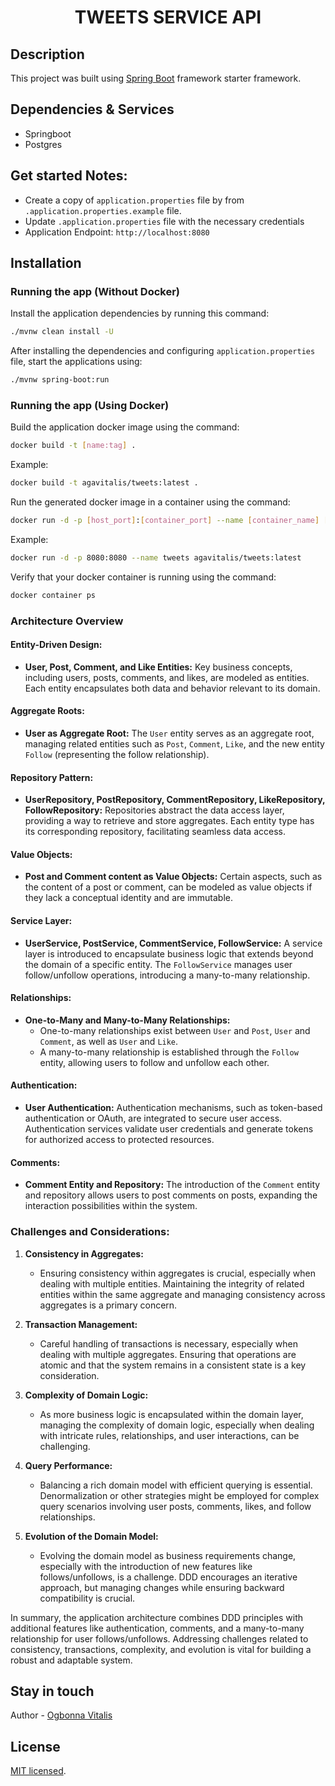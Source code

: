
# <p align="center">TWEETS SERVICE API</p>

## Description

This project was built using [Spring Boot](https://github.com/) framework starter framework.


## Dependencies & Services
- Springboot 
- Postgres


## Get started Notes:
- Create a copy of `application.properties` file by from `.application.properties.example` file.
- Update `.application.properties` file with the necessary credentials
- Application Endpoint: `http://localhost:8080`

## Installation

### Running the app (Without Docker)

Install the application dependencies by running this command:
```bash
./mvnw clean install -U 
```

After installing the dependencies and configuring `application.properties` file, start the applications using:
```bash
./mvnw spring-boot:run
```


### Running the app (Using Docker)

Build the application docker image using the command:
```bash
docker build -t [name:tag] .
```
Example:
```bash
docker build -t agavitalis/tweets:latest .
```

Run the generated docker image in a container using the command:
```bash
docker run -d -p [host_port]:[container_port] --name [container_name] [image_id/image_tag]
```
Example:
```bash
docker run -d -p 8080:8080 --name tweets agavitalis/tweets:latest
```

Verify that your docker container is running using the command:
```bash
docker container ps
```

### Architecture Overview

#### Entity-Driven Design:

- **User, Post, Comment, and Like Entities:** Key business concepts, including users, posts, comments, and likes, are modeled as entities. Each entity encapsulates both data and behavior relevant to its domain.

#### Aggregate Roots:

- **User as Aggregate Root:** The `User` entity serves as an aggregate root, managing related entities such as `Post`, `Comment`, `Like`, and the new entity `Follow` (representing the follow relationship).

#### Repository Pattern:

- **UserRepository, PostRepository, CommentRepository, LikeRepository, FollowRepository:** Repositories abstract the data access layer, providing a way to retrieve and store aggregates. Each entity type has its corresponding repository, facilitating seamless data access.

#### Value Objects:

- **Post and Comment content as Value Objects:** Certain aspects, such as the content of a post or comment, can be modeled as value objects if they lack a conceptual identity and are immutable.

#### Service Layer:

- **UserService, PostService, CommentService, FollowService:** A service layer is introduced to encapsulate business logic that extends beyond the domain of a specific entity. The `FollowService` manages user follow/unfollow operations, introducing a many-to-many relationship.

#### Relationships:

- **One-to-Many and Many-to-Many Relationships:**
    - One-to-many relationships exist between `User` and `Post`, `User` and `Comment`, as well as `User` and `Like`.
    - A many-to-many relationship is established through the `Follow` entity, allowing users to follow and unfollow each other.

#### Authentication:

- **User Authentication:** Authentication mechanisms, such as token-based authentication or OAuth, are integrated to secure user access. Authentication services validate user credentials and generate tokens for authorized access to protected resources.

#### Comments:

- **Comment Entity and Repository:** The introduction of the `Comment` entity and repository allows users to post comments on posts, expanding the interaction possibilities within the system.

### Challenges and Considerations:

1. **Consistency in Aggregates:**
    - Ensuring consistency within aggregates is crucial, especially when dealing with multiple entities. Maintaining the integrity of related entities within the same aggregate and managing consistency across aggregates is a primary concern.

2. **Transaction Management:**
    - Careful handling of transactions is necessary, especially when dealing with multiple aggregates. Ensuring that operations are atomic and that the system remains in a consistent state is a key consideration.

3. **Complexity of Domain Logic:**
    - As more business logic is encapsulated within the domain layer, managing the complexity of domain logic, especially when dealing with intricate rules, relationships, and user interactions, can be challenging.

4. **Query Performance:**
    - Balancing a rich domain model with efficient querying is essential. Denormalization or other strategies might be employed for complex query scenarios involving user posts, comments, likes, and follow relationships.

5. **Evolution of the Domain Model:**
    - Evolving the domain model as business requirements change, especially with the introduction of new features like follows/unfollows, is a challenge. DDD encourages an iterative approach, but managing changes while ensuring backward compatibility is crucial.

In summary, the application architecture combines DDD principles with additional features like authentication, comments, and a many-to-many relationship for user follows/unfollows. Addressing challenges related to consistency, transactions, complexity, and evolution is vital for building a robust and adaptable system.




## Stay in touch

Author - [Ogbonna Vitalis](agavitalisogbonna@gmail.com)

## License

[MIT licensed](LICENSE).
